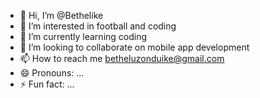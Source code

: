 - 👋 Hi, I’m @Bethelike
- 👀 I’m interested in football and coding
- 🌱 I’m currently learning coding 
- 💞️ I’m looking to collaborate on mobile app development 
- 📫 How to reach me betheluzonduike@gmail.com 
- 😄 Pronouns: ...
- ⚡ Fun fact: ...

<!---
Bethelike/Bethelike is a ✨ special ✨ repository because its `README.md` (this file) appears on your GitHub profile.
You can click the Preview link to take a look at your changes.
--->
